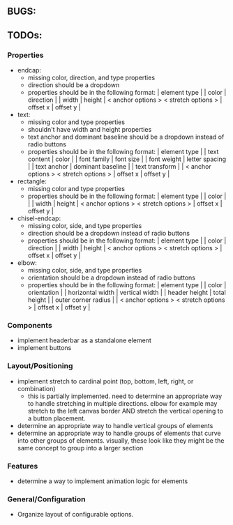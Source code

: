 ## BUGS:

## TODOs:

### Properties
- endcap:
  - missing color, direction, and type properties
  - direction should be a dropdown
  - properties should be in the following format:
    | element type |
    | color | direction |
    | width | height |
    < anchor options >
    < stretch options >
    | offset x | offset y |
- text:
  - missing color and type properties
  - shouldn't have width and height properties
  - text anchor and dominant baseline should be a dropdown instead of radio buttons
  - properties should be in the following format:
    | element type |
    | text content | color |
    | font family | font size |
    | font weight | letter spacing |
    | text anchor | dominant baseline |
    | text transform |  |
    < anchor options >
    < stretch options >
    | offset x | offset y |
- rectangle:
  - missing color and type properties
  - properties should be in the following format:
    | element type |
    | color |  |
    | width | height |
    < anchor options >
    < stretch options >
    | offset x | offset y |
- chisel-endcap:
  - missing color, side, and type properties
  - direction should be a dropdown instead of radio buttons
  - properties should be in the following format:
    | element type |
    | color | direction |
    | width | height |
    < anchor options >
    < stretch options >
    | offset x | offset y |
- elbow:
  - missing color, side, and type properties
  - orientation should be a dropdown instead of radio buttons
  - properties should be in the following format:
    | element type |
    | color | orientation |
    | horizontal width | vertical width |
    | header height | total height |
    | outer corner radius |  |
    < anchor options >
    < stretch options >
    | offset x | offset y |


### Components
- implement headerbar as a standalone element
- implement buttons

### Layout/Positioning
- implement stretch to cardinal point (top, bottom, left, right, or combination)
  - this is partially implemented. need to determine an appropriate way to handle stretching in multiple directions. elbow for example may stretch to the left canvas border AND stretch the vertical opening to a button placement.
- determine an appropriate way to handle vertical groups of elements
- determine an appropriate way to handle groups of elements that curve into other groups of elements. visually, these look like they might be the same concept to group into a larger section

### Features
- determine a way to implement animation logic for elements

### General/Configuration
- Organize layout of configurable options.